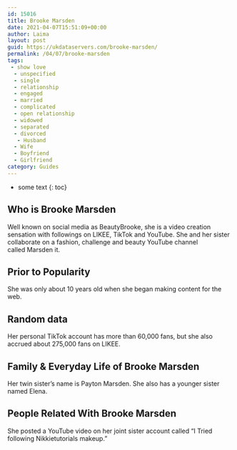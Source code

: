```yaml
---
id: 15016
title: Brooke Marsden
date: 2021-04-07T15:51:09+00:00
author: Laima
layout: post
guid: https://ukdataservers.com/brooke-marsden/
permalink: /04/07/brooke-marsden
tags:
 - show love
  - unspecified
  - single
  - relationship
  - engaged
  - married
  - complicated
  - open relationship
  - widowed
  - separated
  - divorced
   - Husband
  - Wife
  - Boyfriend
  - Girlfriend
category: Guides
---
```


* some text
{: toc}


## Who is Brooke Marsden
                  
                  
                  
Well known on social media as BeautyBrooke, she is a video creation sensation with followings on LIKEE, TikTok and YouTube. She and her sister collaborate on a fashion, challenge and beauty YouTube channel called Marsden it.
                  
              
            
              
            
                
                
                
## Prior to Popularity
                  
                  
                  
She was only about 10 years old when she began making content for the web.
                  
              
            
              
            
                
                
                
## Random data
                  
                  
                  
Her personal TikTok account has more than 60,000 fans, but she also accrued about 275,000 fans on LIKEE.
                  
              
            
              
            
                
                
                
## Family & Everyday Life of Brooke Marsden
                  
                  
                  
Her twin sister&#8217;s name is Payton Marsden. She also has a younger sister named Elena.
                  
              
            
              
            
                
                
                
## People Related With Brooke Marsden
                  
                  
                  
She posted a YouTube video on her joint sister account called &#8220;I Tried following Nikkietutorials makeup.&#8221;
                  
              
            
              
            
                
              
            
              
              
            
            
              
            
          
          
          